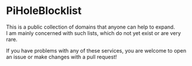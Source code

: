 # PiHoleBlocklist

This is a public collection of domains that anyone can help to expand.  
I am mainly concerned with such lists, which do not yet exist or are very rare.  

If you have problems with any of these services, you are welcome to open an issue or make changes with a pull request!  
